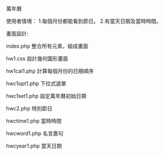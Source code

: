 萬年曆

使用者情境：
1.每個月份都能看到節日。
2.有當天日期及當時時間。



畫面設計:

index.php
整合所有元素，組成畫面

hw1.css
設計幾何圖形畫面

hw1cal1.php
計算每個月份的日期順序

hwc1opt1.php
下拉式選單

hwc1set1.php
設定萬年曆初始日期

hwc2.php
特別節日

hwctime1.php
當時時間

hwcword1.php
名言嘉句

hwcyear1.php
當天日期